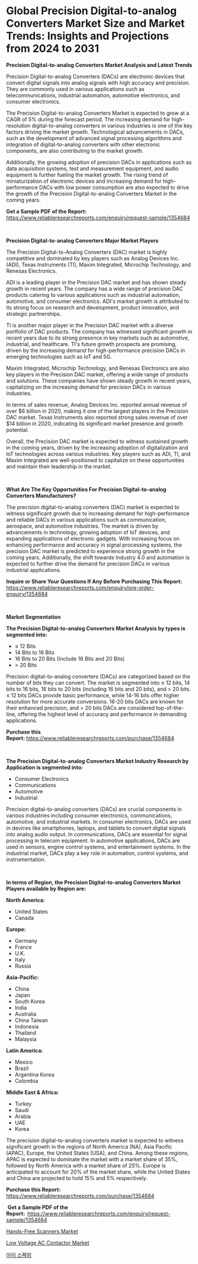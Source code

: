 <p><h1>Global Precision Digital-to-analog Converters Market Size and Market Trends: Insights and Projections from 2024 to 2031</h1></p><p><strong>Precision Digital-to-analog Converters Market Analysis and Latest Trends</strong></p>
<p><p>Precision Digital-to-analog Converters (DACs) are electronic devices that convert digital signals into analog signals with high accuracy and precision. They are commonly used in various applications such as telecommunications, industrial automation, automotive electronics, and consumer electronics.</p><p>The Precision Digital-to-analog Converters Market is expected to grow at a CAGR of 5% during the forecast period. The increasing demand for high-resolution digital-to-analog converters in various industries is one of the key factors driving the market growth. Technological advancements in DACs, such as the development of advanced signal processing algorithms and integration of digital-to-analog converters with other electronic components, are also contributing to the market growth.</p><p>Additionally, the growing adoption of precision DACs in applications such as data acquisition systems, test and measurement equipment, and audio equipment is further fueling the market growth. The rising trend of miniaturization of electronic devices and increasing demand for high-performance DACs with low power consumption are also expected to drive the growth of the Precision Digital-to-analog Converters Market in the coming years.</p></p>
<p><strong>Get a Sample PDF of the Report:&nbsp;</strong> <a href="https://www.reliableresearchreports.com/enquiry/request-sample/1354684">https://www.reliableresearchreports.com/enquiry/request-sample/1354684</a></p>
<p>&nbsp;</p>
<p><strong>Precision Digital-to-analog Converters Major Market Players</strong></p>
<p><p>The Precision Digital-to-Analog Converters (DAC) market is highly competitive and dominated by key players such as Analog Devices Inc. (ADI), Texas Instruments (TI), Maxim Integrated, Microchip Technology, and Renesas Electronics.</p><p>ADI is a leading player in the Precision DAC market and has shown steady growth in recent years. The company has a wide range of precision DAC products catering to various applications such as industrial automation, automotive, and consumer electronics. ADI's market growth is attributed to its strong focus on research and development, product innovation, and strategic partnerships.</p><p>TI is another major player in the Precision DAC market with a diverse portfolio of DAC products. The company has witnessed significant growth in recent years due to its strong presence in key markets such as automotive, industrial, and healthcare. TI's future growth prospects are promising, driven by the increasing demand for high-performance precision DACs in emerging technologies such as IoT and 5G.</p><p>Maxim Integrated, Microchip Technology, and Renesas Electronics are also key players in the Precision DAC market, offering a wide range of products and solutions. These companies have shown steady growth in recent years, capitalizing on the increasing demand for precision DACs in various industries.</p><p>In terms of sales revenue, Analog Devices Inc. reported annual revenue of over $6 billion in 2020, making it one of the largest players in the Precision DAC market. Texas Instruments also reported strong sales revenue of over $14 billion in 2020, indicating its significant market presence and growth potential.</p><p>Overall, the Precision DAC market is expected to witness sustained growth in the coming years, driven by the increasing adoption of digitalization and IoT technologies across various industries. Key players such as ADI, TI, and Maxim Integrated are well-positioned to capitalize on these opportunities and maintain their leadership in the market.</p></p>
<p>&nbsp;</p>
<p><strong>What Are The Key Opportunities For Precision Digital-to-analog Converters Manufacturers?</strong></p>
<p><p>The precision digital-to-analog converters (DAC) market is expected to witness significant growth due to increasing demand for high-performance and reliable DACs in various applications such as communication, aerospace, and automotive industries. The market is driven by advancements in technology, growing adoption of IoT devices, and expanding applications of electronic gadgets. With increasing focus on enhancing performance and accuracy in signal processing systems, the precision DAC market is predicted to experience strong growth in the coming years. Additionally, the shift towards Industry 4.0 and automation is expected to further drive the demand for precision DACs in various industrial applications.</p></p>
<p><strong>Inquire or Share Your Questions If Any Before Purchasing This Report:</strong> <a href="https://www.reliableresearchreports.com/enquiry/pre-order-enquiry/1354684">https://www.reliableresearchreports.com/enquiry/pre-order-enquiry/1354684</a></p>
<p>&nbsp;</p>
<p><strong>Market Segmentation</strong></p>
<p><strong>The Precision Digital-to-analog Converters Market Analysis by types is segmented into:</strong></p>
<p><ul><li>≤ 12 Bits</li><li>14 Bits to 16 Bits</li><li>16 Bits to 20 Bits (Include 16 Bits and 20 Bits)</li><li>> 20 Bits</li></ul></p>
<p><p>Precision digital-to-analog converters (DACs) are categorized based on the number of bits they can convert. The market is segmented into ≤ 12 bits, 14 bits to 16 bits, 16 bits to 20 bits (including 16 bits and 20 bits), and > 20 bits. ≤ 12 bits DACs provide basic performance, while 14-16 bits offer higher resolution for more accurate conversions. 16-20 bits DACs are known for their enhanced precision, and > 20 bits DACs are considered top-of-the-line, offering the highest level of accuracy and performance in demanding applications.</p></p>
<p><strong>Purchase this Report:&nbsp;</strong><a href="https://www.reliableresearchreports.com/purchase/1354684">https://www.reliableresearchreports.com/purchase/1354684</a></p>
<p>&nbsp;</p>
<p><strong>The Precision Digital-to-analog Converters Market Industry Research by Application is segmented into:</strong></p>
<p><ul><li>Consumer Electronics</li><li>Communications</li><li>Automotive</li><li>Industrial</li></ul></p>
<p><p>Precision digital-to-analog converters (DACs) are crucial components in various industries including consumer electronics, communications, automotive, and industrial markets. In consumer electronics, DACs are used in devices like smartphones, laptops, and tablets to convert digital signals into analog audio output. In communications, DACs are essential for signal processing in telecom equipment. In automotive applications, DACs are used in sensors, engine control systems, and entertainment systems. In the industrial market, DACs play a key role in automation, control systems, and instrumentation.</p></p>
<p>&nbsp;</p>
<p><strong>In terms of Region, the Precision Digital-to-analog Converters Market Players available by Region are:</strong></p>
<p>
    <p> <strong> North America: </strong>
        <ul>
            <li>United States</li>
            <li>Canada</li>
        </ul>
        </p> 
    <p> <strong> Europe: </strong>
        <ul>
            <li>Germany</li>
            <li>France</li>
            <li>U.K.</li>
            <li>Italy</li>
            <li>Russia</li>
        </ul>
        </p> 
    <p> <strong> Asia-Pacific: </strong>
        <ul>
            <li>China</li>
            <li>Japan</li>
            <li>South Korea</li>
            <li>India</li>
            <li>Australia</li>
            <li>China Taiwan</li>
            <li>Indonesia</li>
            <li>Thailand</li>
            <li>Malaysia</li>
        </ul>
        </p> 
    <p> <strong> Latin America: </strong>
        <ul>
            <li>Mexico</li>
            <li>Brazil</li>
            <li>Argentina Korea</li>
            <li>Colombia</li>
        </ul>
        </p> 
    <p> <strong> Middle East & Africa: </strong>
        <ul>
            <li>Turkey</li>
            <li>Saudi</li>
            <li>Arabia</li>
            <li>UAE</li>
            <li>Korea</li>
        </ul>
    </p>
    </p>
<p><p>The precision digital-to-analog converters market is expected to witness significant growth in the regions of North America (NA), Asia Pacific (APAC), Europe, the United States (USA), and China. Among these regions, APAC is expected to dominate the market with a market share of 35%, followed by North America with a market share of 25%. Europe is anticipated to account for 20% of the market share, while the United States and China are projected to hold 15% and 5% respectively.</p></p>
<p><strong>Purchase this Report: </strong><a href="https://www.reliableresearchreports.com/purchase/1354684">https://www.reliableresearchreports.com/purchase/1354684</a></p>
<p>&nbsp;<strong>Get a Sample PDF of the Report:&nbsp;&nbsp;</strong><a href="https://www.reliableresearchreports.com/enquiry/request-sample/1354684">https://www.reliableresearchreports.com/enquiry/request-sample/1354684</a></p>
<p><strong></strong></p>
<p><p><a href="https://www.linkedin.com/pulse/decoding-hands-free-scanners-market-deep-dive-latest-pwk3c?trackingId=%2Ft7Uz3DQkaa9xZ3KLLi6Bw%3D%3D">Hands-Free Scanners Market</a></p><p><a href="https://www.linkedin.com/pulse/low-voltage-ac-contactor-market-size-global-industry-pvgec?trackingId=WO0GQLxTZokXhFsyvGP0AQ%3D%3D">Low Voltage AC Contactor Market</a></p><p><a href="https://github.com/crfsywufhm81415/Market-Research-Report-List-1/blob/main/497555312803.md">아이 스펙럼</a></p></p>